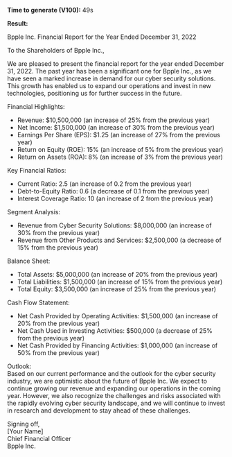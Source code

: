 **Time to generate (V100):** 49s

**Result:**

Bpple Inc. Financial Report for the Year Ended December 31, 2022  

To the Shareholders of Bpple Inc.,  

We are pleased to present the financial report for the year ended December 31, 2022. The past year has been a significant one for Bpple Inc., as we have seen a marked increase in demand for our cyber security solutions. This growth has enabled us to expand our operations and invest in new technologies, positioning us for further success in the future.  

Financial Highlights:  
* Revenue: $10,500,000 (an increase of 25% from the previous year)  
* Net Income: $1,500,000 (an increase of 30% from the previous year)  
* Earnings Per Share (EPS): $1.25 (an increase of 27% from the previous year)  
* Return on Equity (ROE): 15% (an increase of 5% from the previous year)  
* Return on Assets (ROA): 8% (an increase of 3% from the previous year)  

Key Financial Ratios:  
* Current Ratio: 2.5 (an increase of 0.2 from the previous year)  
* Debt-to-Equity Ratio: 0.6 (a decrease of 0.1 from the previous year)  
* Interest Coverage Ratio: 10 (an increase of 2 from the previous year)  

Segment Analysis:  
* Revenue from Cyber Security Solutions: $8,000,000 (an increase of 30% from the previous year)  
* Revenue from Other Products and Services: $2,500,000 (a decrease of 15% from the previous year)  

Balance Sheet:  
* Total Assets: $5,000,000 (an increase of 20% from the previous year)  
* Total Liabilities: $1,500,000 (an increase of 15% from the previous year)  
* Total Equity: $3,500,000 (an increase of 25% from the previous year)  

Cash Flow Statement:  
* Net Cash Provided by Operating Activities: $1,500,000 (an increase of 20% from the previous year)  
* Net Cash Used in Investing Activities: $500,000 (a decrease of 25% from the previous year)  
* Net Cash Provided by Financing Activities: $1,000,000 (an increase of 50% from the previous year)  

Outlook:  
Based on our current performance and the outlook for the cyber security industry, we are optimistic about the future of Bpple Inc. We expect to continue growing our revenue and expanding our operations in the coming year. However, we also recognize the challenges and risks associated with the rapidly evolving cyber security landscape, and we will continue to invest in research and development to stay ahead of these challenges.  

Signing off,  
\[Your Name]  
Chief Financial Officer  
Bpple Inc.  